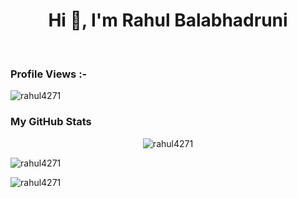 <!--
### Hi there 👋


**rahul4271/rahul4271** is a ✨ _special_ ✨ repository because its `README.md` (this file) appears on your GitHub profile.

Here are some ideas to get you started:

- 🔭 I’m currently working on ...
- 🌱 I’m currently learning ...
- 👯 I’m looking to collaborate on ...
- 🤔 I’m looking for help with ...
- 💬 Ask me about ...
- 📫 How to reach me: ...
- 😄 Pronouns: ...
- ⚡ Fun fact: ...
-->

<h1 align="center">Hi 👋, I'm Rahul Balabhadruni</h1>
<!--h3 align="center">Student at MITS, Gwalior🌟.</h3>-->

<br>

<p align="right"> <h3>Profile Views :-</h3> <img src="https://komarev.com/ghpvc/?username=rahul4271&label=Profile%20views&color=0e75b6&style=flat"
    alt="rahul4271" /> 
  </p>

### My GitHub Stats

<p align="center"> <img src="https://github-readme-stats.vercel.app/api?username=rahul4271&show_icons=true&theme=gotham", alt="rahul4271"></p>

<p><img align="center"
    src="https://github-readme-stats.vercel.app/api/top-langs?username=rahul4271&show_icons=true&locale=en&bg_color=0d1117&text_color=ffffff&layout=compact"
    alt="rahul4271" 
    bg_color=#808080/></p>

<p><img align="center" src="https://github-readme-streak-stats.herokuapp.com/?user=rahul4271&theme=dark&background=0d1117&date_format=M%20j%5B%2C%20Y%5D" alt="rahul4271" /></p>
